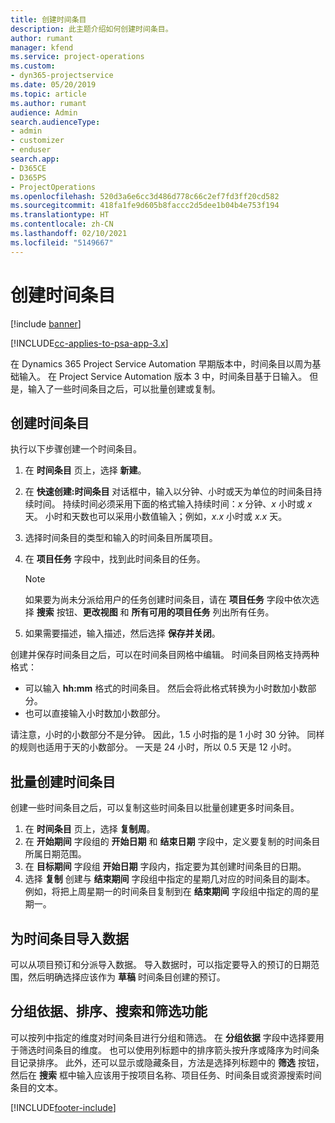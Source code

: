 ```yaml
---
title: 创建时间条目
description: 此主题介绍如何创建时间条目。
author: rumant
manager: kfend
ms.service: project-operations
ms.custom:
- dyn365-projectservice
ms.date: 05/20/2019
ms.topic: article
ms.author: rumant
audience: Admin
search.audienceType:
- admin
- customizer
- enduser
search.app:
- D365CE
- D365PS
- ProjectOperations
ms.openlocfilehash: 520d3a6e6cc3d486d778c66c2ef7fd3ff20cd582
ms.sourcegitcommit: 418fa1fe9d605b8faccc2d5dee1b04b4e753f194
ms.translationtype: HT
ms.contentlocale: zh-CN
ms.lasthandoff: 02/10/2021
ms.locfileid: "5149667"
---
```

# <a name="create-time-entries"></a>创建时间条目

[!include [banner](../includes/psa-now-project-operations.md)]

[!INCLUDE[cc-applies-to-psa-app-3.x](../includes/cc-applies-to-psa-app-3x.md)]

在 Dynamics 365 Project Service Automation 早期版本中，时间条目以周为基础输入。 在 Project Service Automation 版本 3 中，时间条目基于日输入。 但是，输入了一些时间条目之后，可以批量创建或复制。

## <a name="create-a-time-entry"></a>创建时间条目

执行以下步骤创建一个时间条目。

1. 在 **时间条目** 页上，选择 **新建**。
2. 在 **快速创建:时间条目** 对话框中，输入以分钟、小时或天为单位的时间条目持续时间。 持续时间必须采用下面的格式输入持续时间：*x* 分钟、*x* 小时或 *x* 天。 小时和天数也可以采用小数值输入；例如，*x.x* 小时或 *x.x* 天。
3. 选择时间条目的类型和输入的时间条目所属项目。
4. 在 **项目任务** 字段中，找到此时间条目的任务。

    > [!NOTE]
    > 如果要为尚未分派给用户的任务创建时间条目，请在 **项目任务** 字段中依次选择 **搜索** 按钮、**更改视图** 和 **所有可用的项目任务** 列出所有任务。

5. 如果需要描述，输入描述，然后选择 **保存并关闭**。

创建并保存时间条目之后，可以在时间条目网格中编辑。 时间条目网格支持两种格式：

- 可以输入 **hh:mm** 格式的时间条目。 然后会将此格式转换为小时数加小数部分。
- 也可以直接输入小时数加小数部分。

请注意，小时的小数部分不是分钟。 因此，1.5 小时指的是 1 小时 30 分钟。 同样的规则也适用于天的小数部分。 一天是 24 小时，所以 0.5 天是 12 小时。

## <a name="bulk-create-time-entries"></a>批量创建时间条目

创建一些时间条目之后，可以复制这些时间条目以批量创建更多时间条目。

1. 在 **时间条目** 页上，选择 **复制周**。
2. 在 **开始期间** 字段组的 **开始日期** 和 **结束日期** 字段中，定义要复制的时间条目所属日期范围。
3. 在 **目标期间** 字段组 **开始日期** 字段内，指定要为其创建时间条目的日期。
4. 选择 **复制** 创建与 **结束期间** 字段组中指定的星期几对应的时间条目的副本。 例如，将把上周星期一的时间条目复制到在 **结束期间** 字段组中指定的周的星期一。

## <a name="import-data-for-time-entries"></a>为时间条目导入数据

可以从项目预订和分派导入数据。 导入数据时，可以指定要导入的预订的日期范围，然后明确选择应该作为 **草稿** 时间条目创建的预订。

## <a name="group-by-sort-search-and-filter-capabilities"></a>分组依据、排序、搜索和筛选功能

可以按列中指定的维度对时间条目进行分组和筛选。 在 **分组依据** 字段中选择要用于筛选时间条目的维度。 也可以使用列标题中的排序箭头按升序或降序为时间条目记录排序。 此外，还可以显示或隐藏条目，方法是选择列标题中的 **筛选** 按钮，然后在 **搜索** 框中输入应该用于按项目名称、项目任务、时间条目或资源搜索时间条目的文本。


[!INCLUDE[footer-include](../includes/footer-banner.md)]